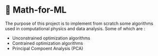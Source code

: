 # 🚀 Math-for-ML
The purpose of this project is to implement from scratch some algorithms used in computational physics
and data analysis. Some of which are :
- Unconstrained optimization algorithms
- Contrained optimization algorithms
- Principal Compoent Analysis (PCA)
